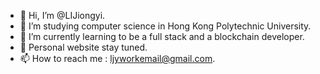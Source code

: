 - 👋 Hi, I’m @LIJiongyi.
- 👀 I’m studying computer science in Hong Kong Polytechnic University.
- 🌱 I’m currently learning to be a full stack and a blockchain developer.
- 💞️ Personal website stay tuned.
- 📫 How to reach me : ljyworkemail@gmail.com.
